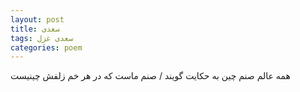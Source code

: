 ```yaml
---
layout: post
title: سعدی
tags: سعدی غزل
categories: poem
---
```


همه عالم صنم چین به حکایت گویند / صنم ماست که در هر خم زلفش چینیست
